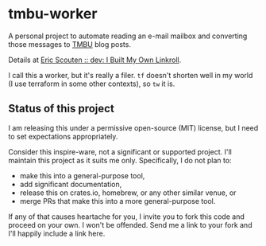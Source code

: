 # tmbu-worker

A personal project to automate reading an e-mail mailbox and converting those messages to [TMBU](https://tmbu.ericscouten.com) blog posts.

Details at [Eric Scouten :: dev: I Built My Own Linkroll](https://ericscouten.dev/2023/i-built-my-own-linkroll/).

I call this a worker, but it's really a filer. `tf` doesn't shorten well in my world
(I use terraform in some other contexts), so `tw` it is.

## Status of this project

I am releasing this under a permissive open-source (MIT) license, but I need to set expectations appropriately.

Consider this inspire-ware, not a significant or supported project. I'll maintain this project as it suits me only. Specifically, I do not plan to:

* make this into a general-purpose tool,
* add significant documentation,
* release this on crates.io, homebrew, or any other similar venue, or
* merge PRs that make this into a more general-purpose tool.

If any of that causes heartache for you, I invite you to fork this code and proceed on your own. I won't be offended. Send me a link to your fork and I'll happily include a link here.
